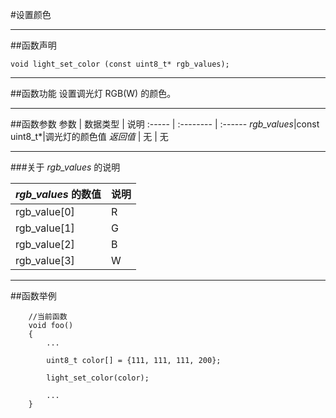 #设置颜色
***
##函数声明
```
void light_set_color (const uint8_t* rgb_values);
```
***
##函数功能
设置调光灯 RGB(W) 的颜色。

***
##函数参数
参数    | 数据类型   | 说明
:----- | :-------- | :------
*rgb_values*|const uint8_t*|调光灯的颜色值
*返回值*  | 无    | 无

***
###关于 *rgb_values* 的说明 

*rgb_values* 的数值|说明
:-------- | :------
rgb_value[0]|R
rgb_value[1]|G
rgb_value[2]|B
rgb_value[3]|W

***
##函数举例
```	
	//当前函数
	void foo()
	{
		...
		
		uint8_t color[] = {111, 111, 111, 200};
		
		light_set_color(color);
		
		...
	}
```